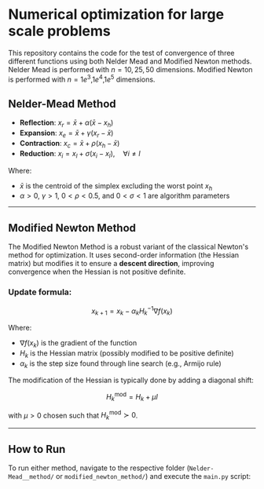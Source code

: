 # Numerical optimization for large scale problems
This repository contains the code for the test of convergence of three different functions using both Nelder Mead and Modified Newton methods.
Nelder Mead is performed with $n=10,25,50$ dimensions.
Modified Newton is performed with $n=1e^3$,$1e^4$,$1e^5$ dimensions.

## Nelder-Mead Method

- **Reflection**: $x_r = \bar{x} + \alpha(\bar{x} - x_h)$
- **Expansion**:  $x_e = \bar{x} + \gamma(x_r - \bar{x})$
- **Contraction**: $x_c = \bar{x} + \rho(x_h - \bar{x})$
- **Reduction**: $x_i = x_l + \sigma(x_i - x_l), \quad \forall i \neq l$

Where:
- $\bar{x}$ is the centroid of the simplex excluding the worst point $x_h$
- $\alpha > 0$, $\gamma > 1$, $0 < \rho < 0.5$, and $0 < \sigma < 1$ are algorithm parameters

---

## Modified Newton Method

The Modified Newton Method is a robust variant of the classical Newton's method for optimization. It uses second-order information (the Hessian matrix) but modifies it to ensure a **descent direction**, improving convergence when the Hessian is not positive definite.

### Update formula:

$$
x_{k+1} = x_k - \alpha_k H_k^{-1} \nabla f(x_k)
$$

Where:
- $\nabla f(x_k)$ is the gradient of the function
- $H_k$ is the Hessian matrix (possibly modified to be positive definite)
- $\alpha_k$ is the step size found through line search (e.g., Armijo rule)

The modification of the Hessian is typically done by adding a diagonal shift:

$$
H_k^{\text{mod}} = H_k + \mu I
$$

with $\mu > 0$ chosen such that $H_k^{\text{mod}} \succ 0$.

---

## How to Run

To run either method, navigate to the respective folder (`Nelder-Mead__method/` or `modified_newton_method/`) and execute the `main.py` script:
